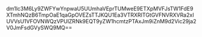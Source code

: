 dm1lc3M6Ly9ZWFYwYnpwaU5UUmhaVEprTUMweE9ETXpMVFJsTW1FdE9XTmhNQzB6TmpOaE1qaGpOVEZsTTJKQU1Ea3VTRXRITGtGVFNVRXVRa2xIUVVsU1VFOVNWQzVPUlZRNk9EQT9yZW1hcmtzPTAxJm9iZnM9d2Vic29ja2V0JmFsdGVySWQ9MQ==
